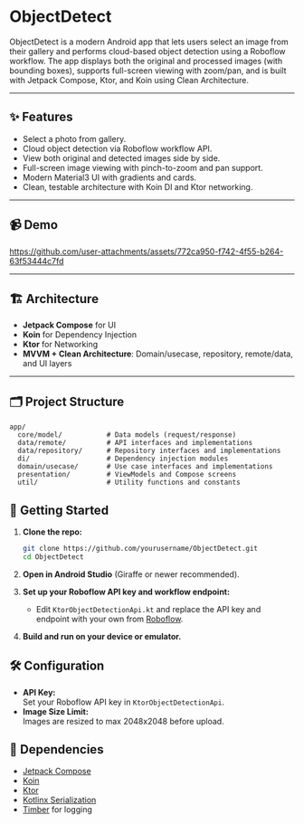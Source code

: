 # ObjectDetect

ObjectDetect is a modern Android app that lets users select an image from their gallery and performs cloud-based object detection using a Roboflow workflow. The app displays both the original and processed images (with bounding boxes), supports full-screen viewing with zoom/pan, and is built with Jetpack Compose, Ktor, and Koin using Clean Architecture.

---

## ✨ Features

- Select a photo from gallery.
- Cloud object detection via Roboflow workflow API.
- View both original and detected images side by side.
- Full-screen image viewing with pinch-to-zoom and pan support.
- Modern Material3 UI with gradients and cards.
- Clean, testable architecture with Koin DI and Ktor networking.

---

## 📹 Demo
https://github.com/user-attachments/assets/772ca950-f742-4f55-b264-63f53444c7fd

---

## 🏗️ Architecture

- **Jetpack Compose** for UI
- **Koin** for Dependency Injection
- **Ktor** for Networking
- **MVVM + Clean Architecture**: Domain/usecase, repository, remote/data, and UI layers

---

## 🗂️ Project Structure

```
app/
  core/model/           # Data models (request/response)
  data/remote/          # API interfaces and implementations
  data/repository/      # Repository interfaces and implementations
  di/                   # Dependency injection modules
  domain/usecase/       # Use case interfaces and implementations
  presentation/         # ViewModels and Compose screens
  util/                 # Utility functions and constants
```

## 🚀 Getting Started

1. **Clone the repo:**
   ```bash
   git clone https://github.com/yourusername/ObjectDetect.git
   cd ObjectDetect
   ```

2. **Open in Android Studio** (Giraffe or newer recommended).

3. **Set up your Roboflow API key and workflow endpoint:**
   - Edit `KtorObjectDetectionApi.kt` and replace the API key and endpoint with your own from [Roboflow](https://roboflow.com/).

4. **Build and run on your device or emulator.**

## 🛠️ Configuration

- **API Key:**  
  Set your Roboflow API key in `KtorObjectDetectionApi`.
- **Image Size Limit:**  
  Images are resized to max 2048x2048 before upload.

## 🧩 Dependencies

- [Jetpack Compose](https://developer.android.com/jetpack/compose)
- [Koin](https://insert-koin.io/)
- [Ktor](https://ktor.io/)
- [Kotlinx Serialization](https://github.com/Kotlin/kotlinx.serialization)
- [Timber](https://github.com/JakeWharton/timber) for logging
